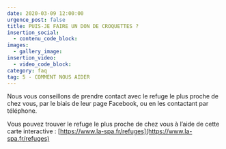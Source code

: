 ```yaml
---
date: 2020-03-09 12:00:00
urgence_post: false
title: PUIS-JE FAIRE UN DON DE CROQUETTES ?
insertion_social:
  - contenu_code_block:
images:
  - gallery_image:
insertion_video:
  - video_code_block:
category: faq
tag: 5 - COMMENT NOUS AIDER
---
```


Nous vous conseillons de prendre contact avec le refuge le plus proche de chez vous, par le biais de leur page Facebook, ou en les contactant par t&eacute;l&eacute;phone.

Vous pouvez trouver le refuge le plus proche de chez vous &agrave; l’aide de cette carte interactive : [https://www.la-spa.fr/refuges](https://www.la-spa.fr/refuges)